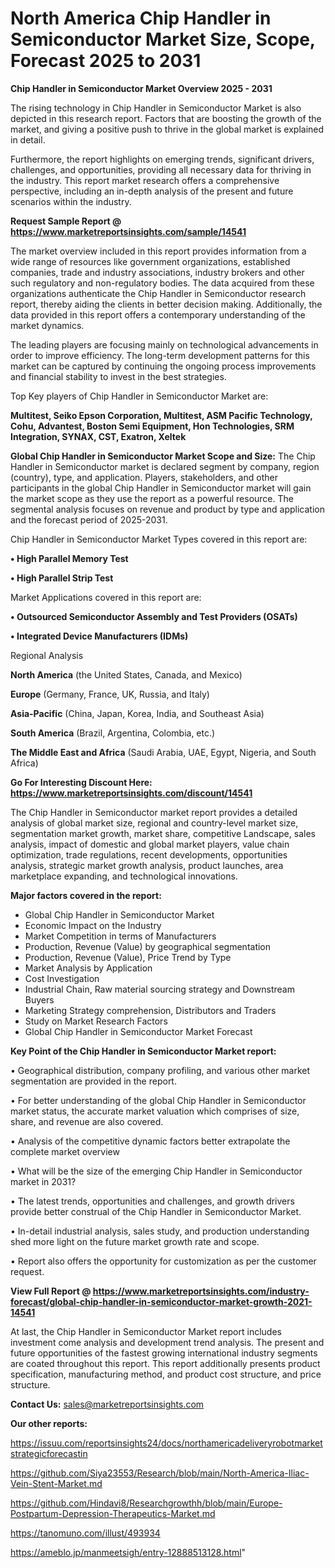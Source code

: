 # North America Chip Handler in Semiconductor Market Size, Scope, Forecast 2025 to 2031

<Strong> Chip Handler in Semiconductor Market Overview 2025 - 2031</strong>

The rising technology in Chip Handler in Semiconductor Market is also depicted in this research report. Factors that are boosting the growth of the market, and giving a positive push to thrive in the global market is explained in detail.

Furthermore, the report highlights on emerging trends, significant drivers, challenges, and opportunities, providing all necessary data for thriving in the industry. This report market research offers a comprehensive perspective, including an in-depth analysis of the present and future scenarios within the industry.

<strong>Request Sample Report @ <a href=https://www.marketreportsinsights.com/sample/14541>https://www.marketreportsinsights.com/sample/14541</a></strong>

The market overview included in this report provides information from a wide range of resources like government organizations, established companies, trade and industry associations, industry brokers and other such regulatory and non-regulatory bodies. The data acquired from these organizations authenticate the Chip Handler in Semiconductor research report, thereby aiding the clients in better decision making. Additionally, the data provided in this report offers a contemporary understanding of the market dynamics.

The leading players are focusing mainly on technological advancements in order to improve efficiency. The long-term development patterns for this market can be captured by continuing the ongoing process improvements and financial stability to invest in the best strategies.

Top Key players of Chip Handler in Semiconductor Market are:

<strong>Multitest, Seiko Epson Corporation, Multitest, ASM Pacific Technology, Cohu, Advantest, Boston Semi Equipment, Hon Technologies, SRM Integration, SYNAX, CST, Exatron, Xeltek</strong>

<strong><b>Global Chip Handler in Semiconductor Market Scope and Size:</b></strong>
The Chip Handler in Semiconductor market is declared segment by company, region (country), type, and application. Players, stakeholders, and other participants in the global Chip Handler in Semiconductor market will gain the market scope as they use the report as a powerful resource. The segmental analysis focuses on revenue and product by type and application and the forecast period of 2025-2031.

Chip Handler in Semiconductor Market Types covered in this report are:

<strong>• High Parallel Memory Test

• High Parallel Strip Test</strong>

Market Applications covered in this report are:

<strong>• Outsourced Semiconductor Assembly and Test Providers (OSATs)

• Integrated Device Manufacturers (IDMs)</strong> 

Regional Analysis

<strong>North America</strong> (the United States, Canada, and Mexico)

<strong>Europe</strong> (Germany, France, UK, Russia, and Italy)

<strong>Asia-Pacific</strong> (China, Japan, Korea, India, and Southeast Asia)

<strong>South America</strong> (Brazil, Argentina, Colombia, etc.)

<strong>The Middle East and Africa</strong> (Saudi Arabia, UAE, Egypt, Nigeria, and South Africa)

<strong>Go For Interesting Discount Here: <a href=https://www.marketreportsinsights.com/discount/14541>https://www.marketreportsinsights.com/discount/14541</a></strong>

The Chip Handler in Semiconductor market report provides a detailed analysis of global market size, regional and country-level market size, segmentation market growth, market share, competitive Landscape, sales analysis, impact of domestic and global market players, value chain optimization, trade regulations, recent developments, opportunities analysis, strategic market growth analysis, product launches, area marketplace expanding, and technological innovations.

<strong><b>Major factors covered in the report:</b></strong>
<ul>
  <li>Global Chip Handler in Semiconductor Market </li>
  <li>Economic Impact on the Industry</li>
  <li>Market Competition in terms of Manufacturers</li>
  <li>Production, Revenue (Value) by geographical segmentation</li>
  <li>Production, Revenue (Value), Price Trend by Type</li>
  <li>Market Analysis by Application</li>
  <li>Cost Investigation</li>
  <li>Industrial Chain, Raw material sourcing strategy and Downstream Buyers</li>
  <li>Marketing Strategy comprehension, Distributors and Traders</li>
  <li>Study on Market Research Factors</li>
  <li>Global Chip Handler in Semiconductor Market Forecast</li>
</ul>

<strong><b>Key Point of the Chip Handler in Semiconductor Market report:</b></strong>

• Geographical distribution, company profiling, and various other market segmentation are provided in the report.

• For better understanding of the global Chip Handler in Semiconductor market status, the accurate market valuation which comprises of size, share, and revenue are also covered.

• Analysis of the competitive dynamic factors better extrapolate the complete market overview

• What will be the size of the emerging Chip Handler in Semiconductor market in 2031?

• The latest trends, opportunities and challenges, and growth drivers provide better construal of the Chip Handler in Semiconductor Market.

• In-detail industrial analysis, sales study, and production understanding shed more light on the future market growth rate and scope.

• Report also offers the opportunity for customization as per the customer request.

<strong><b>View Full Report @ <a href=https://www.marketreportsinsights.com/industry-forecast/global-chip-handler-in-semiconductor-market-growth-2021-14541>https://www.marketreportsinsights.com/industry-forecast/global-chip-handler-in-semiconductor-market-growth-2021-14541</a></b></strong>


At last, the Chip Handler in Semiconductor Market report includes investment come analysis and development trend analysis. The present and future opportunities of the fastest growing international industry segments are coated throughout this report. This report additionally presents product specification, manufacturing method, and product cost structure, and price structure.

<strong>Contact Us:</strong>
sales@marketreportsinsights.com

<strong>Our other reports:</strong>

<a href=https://issuu.com/reportsinsights24/docs/northamericadeliveryrobotmarketstrategicforecastin>https://issuu.com/reportsinsights24/docs/northamericadeliveryrobotmarketstrategicforecastin</a>

<a href=https://github.com/Siya23553/Research/blob/main/North-America-Iliac-Vein-Stent-Market.md>https://github.com/Siya23553/Research/blob/main/North-America-Iliac-Vein-Stent-Market.md</a>

<a href=https://github.com/Hindavi8/Researchgrowthh/blob/main/Europe-Postpartum-Depression-Therapeutics-Market.md>https://github.com/Hindavi8/Researchgrowthh/blob/main/Europe-Postpartum-Depression-Therapeutics-Market.md</a>

<a href=https://tanomuno.com/illust/493934>https://tanomuno.com/illust/493934</a>

<a href=https://ameblo.jp/manmeetsigh/entry-12888513128.html>https://ameblo.jp/manmeetsigh/entry-12888513128.html</a>"
